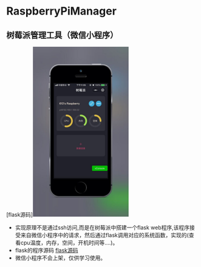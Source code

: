 # RaspberryPiManager
## 树莓派管理工具（微信小程序）

[flask源码]<img src="https://github.com/creatorMao/RaspberryPiManager/raw/master/Design/1.jpg"  height="50%" width="50%">
* 实现原理不是通过ssh访问,而是在树莓派中搭建一个flask web程序,该程序接受来自微信小程序中的请求，然后通过flask调用对应的系统函数，实现的(查看cpu温度，内存，空间，开机时间等....)。
* flask的程序源码 [flask源码](https://github.com/creatorMao/RaspberryPiManager/blob/master/web/test.py)
* 微信小程序不会上架，仅供学习使用。


